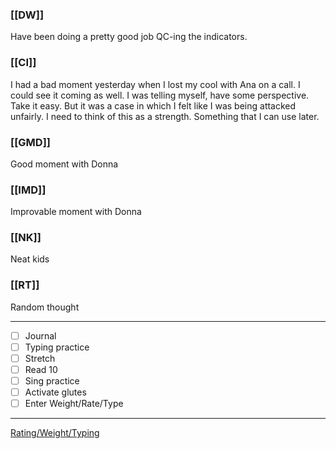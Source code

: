 ### [[DW]]
Have been doing a pretty good job QC-ing the indicators.

### [[CI]]
I had a bad moment yesterday when I lost my cool with Ana on a call. I could see it coming as well. I was telling myself, have some perspective. Take it easy. But it was a case in which I felt like I was being attacked unfairly. I need to think of this as a strength. Something that I can use later. 

### [[GMD]]
Good moment with Donna

### [[IMD]]
Improvable moment with Donna

### [[NK]]
Neat kids

### [[RT]]
Random thought

---
- [ ] Journal
- [ ] Typing practice
- [ ] Stretch
- [ ] Read 10
- [ ] Sing practice
- [ ] Activate glutes
- [ ] Enter Weight/Rate/Type
---

[Rating/Weight/Typing](https://docs.google.com/spreadsheets/d/1p6cinTqipnxyiSCgPBAWp2cAHA5q6P0NL58bNCxedCY/edit#gid=0)

